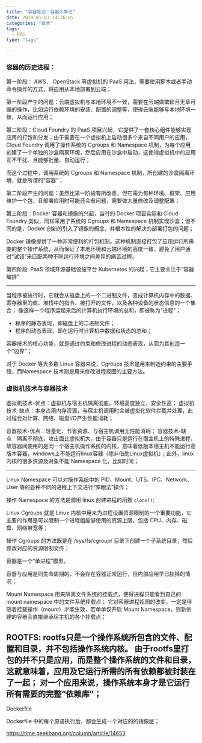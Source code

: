 ```yaml
---
title: "容器笔记：容器大事记"
date: 2019-01-03 14:26:05
categories: "技术" 
tags: 
  - k8s
type: "tags"

---
```


### 容器的历史进程：

第一阶段： AWS、 OpenStack 等虚拟机的 PaaS 用法，需要使用脚本或者手动命令操作的方式，将应用从本地部署到云端；

第一阶段产生的问题：云端虚拟机与本地环境不一致，需要在云端做繁琐且无章可循的操作，比如运行依赖环境的安装、配置的调整等，使得云端能够与本地环境一致，从而运行应用；

第二阶段：Cloud Foundry 的 PaaS 项目兴起，它提供了一套核心组件能够实现应用的打包和分发；由于需要在一个虚拟机上启动很多个来自不同用户的应用，Cloud Foundry 调用了操作系统的 Cgroups 和 Namespace 机制，为每个应用创建了一个单独的沙盒隔离环境，然后应用在沙盒中启动，这使得虚拟机中的应用互不干扰、且能够批量、自动运行；

而这个过程中，调用系统的 Cgroups 和 Namespace 机制，所创建的沙盒隔离环境，就是所谓的“容器”；


第二阶段产生的问题：虽然比第一阶段有所改善，但它需为每种环境、框架、应用维护一个包，且部署应用时可能还会有问题，需要做大量修改及调整配置；


第三阶段：Docker 容器和镜像的兴起，当时的 Docker 项目实际和 Cloud Foundry 类似，同样采用了系统的 Cgroups 和 Namespace 机制实现沙盒；但不同的是，Docker 创新的引入了镜像的概念，并根本性的解决的部署打包的问题；

Docker 镜像提供了一种非常便利的打包机制。这种机制直接打包了应用运行所需要的整个操作系统，从而保证了本地环境和云端环境的高度一致，避免了用户通过“试错”来匹配两种不同运行环境之间差异的痛苦过程。


第四阶段: PaaS 领域开源基础设施平台 Kubernetes 的兴起；它主要关注于“容器编排”

---

当程序被执行时，它就会从磁盘上的一个二进制文件，变成计算机内存中的数据、寄存器里的值、堆栈中的指令、被打开的文件，以及各种设备的状态信息的一个集合；
像这样一个程序运起来后的计算机执行环境的总和，即被称为“进程”；

* 程序的静态表现，即磁盘上的二进制文件；
* 程序的动态表现，即在运行时计算机中数据和状态的总和；

容器技术的核心功能，就是通过约束和修改进程的动态表现，从而为其创造一个“边界”；

对于 Docker 等大多数 Linux 容器来说，Cgroups 技术是用来制造约束的主要手段，而Namespace 技术则是用来修改进程视图的主要方法。



### 虚拟机技术与容器技术

虚拟机技术-优点：虚拟机与宿主机隔离彻底，环境高度独立，安全性高；
虚拟机技术-缺点：本身占用内存资源，与宿主机调用时会被虚拟化软件拦截并处理，此过程会对计算、网络、磁盘I/O产生性能消耗；

容器技术-优点：轻量化、节省资源、与宿主机调用无性能消耗；
容器技术-缺点：隔离不彻底，攻击面比虚拟机大，由于容器只是运行在宿主机上的特殊进程，故容器间使用的是同一个宿主机操作系统的内核，意味着低版本宿主机不能运行高版本容器，windows上不能运行linux容器（除非借助Linux虚拟机）；此外，linux内核的很多资源及对象不能 Namespace 化，比如时间；

---

Linux Namespace 可以对操作系统中的 PID、Mount、UTS、IPC、Network、User 等的各种不同的进程上下文进行“障眼法”操作；

操作 Namespace 的方法是调用 linux 创建进程的函数 `clone()`;

Linux Cgroups 就是 Linux 内核中用来为进程设置资源限制的一个重要功能，它主要的作用是可以限制一个进程组能够使用的资源上限，包括 CPU、内存、磁盘、网络带宽等；

操作 Cgroups 的方法既是在 /sys/fs/cgroup/ 目录下创建一个子系统目录，然后修改对应的资源限制文件；

容器是一个“单进程”模型。

容器与应用是同生命周期的，不会存在容器正常运行，但内部应用早已挂掉的情况；

Mount Namespace 用来隔离文件系统的挂载点，使得进程只能看到自己的 mount namespace 中的文件系统挂载点；
它对容器进程视图的改变，一定是伴随着挂载操作（mount）才能生效，若单单仅开启 Mount Namespace，则新创建的容器会直接继承宿主机的各个挂载点；

ROOTFS:
rootfs只是一个操作系统所包含的文件、配置和目录，并不包括操作系统内核。
由于rootfs里打包的并不只是应用，而是整个操作系统的文件和目录，这就意味着，应用及它运行所需的所有依赖都被封装在了一起；
对一个应用来说，操作系统本身才是它运行所有需要的完整“依赖库”；
---

Dockerfile

Dockerfile 中的每个原语执行后，都会生成一个对应的的镜像层；

https://time.geekbang.org/column/article/14653